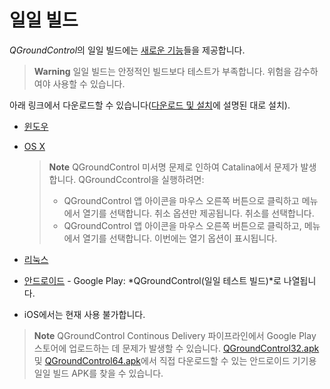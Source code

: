 # 일일 빌드

*QGroundControl*의 일일 빌드에는 [새로운 기능](../releases/daily_build_new_features.md)들을 제공합니다.

> **Warning** 일일 빌드는 안정적인 빌드보다 테스트가 부족합니다. 위험을 감수하여야 사용할 수 있습니다.

아래 링크에서 다운로드할 수 있습니다([다운로드 및 설치](../getting_started/download_and_install.md)에 설명된 대로 설치).

* [윈도우](https://d176tv9ibo4jno.cloudfront.net/builds/master/QGroundControl-installer.exe)
* [OS X](https://d176tv9ibo4jno.cloudfront.net/builds/master/QGroundControl.dmg)
    
    > **Note** QGroundControl 미서명 문제로 인하여 Catalina에서 문제가 발생합니다. QGroundCcontrol을 실행하려면:
    > 
    > * QGroundControl 앱 아이콘을 마우스 오른쪽 버튼으로 클릭하고 메뉴에서 열기를 선택합니다. 취소 옵션만 제공됩니다. 취소를 선택합니다.
    > * QGroundControl 앱 아이콘을 마우스 오른쪽 버튼으로 클릭하고, 메뉴에서 열기를 선택합니다. 이번에는 열기 옵션이 표시됩니다.

* [리눅스](https://d176tv9ibo4jno.cloudfront.net/builds/master/QGroundControl.AppImage)

* [안드로이드](https://play.google.com/store/apps/details?id=org.mavlink.qgroundcontrolbeta) - Google Play: *QGroundControl(일일 테스트 빌드)*로 나열됩니다.
* iOS에서는 현재 사용 불가합니다.

> **Note** QGroundControl Continous Delivery 파이프라인에서 Google Play 스토어에 업로드하는 데 문제가 발생할 수 있습니다. [QGroundControl32.apk](https://d176tv9ibo4jno.cloudfront.net/builds/master/QGroundControl32.apk) 및 [QGroundControl64.apk](https://d176tv9ibo4jno.cloudfront.net/builds/master/QGroundControl64.apk)에서 직접 다운로드할 수 있는 안드로이드 기기용 일일 빌드 APK를 찾을 수 있습니다.